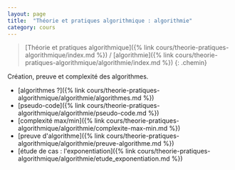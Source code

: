 ```yaml
---
layout: page
title:  "Théorie et pratiques algorithmique : algorithmie"
category: cours
---
```


> [Théorie et pratiques algorithmique]({% link cours/theorie-pratiques-algorithmique/index.md %}) / [algorithmie]({% link cours/theorie-pratiques-algorithmique/algorithmie/index.md %})
{: .chemin}

Création, preuve et complexité des algorithmes.

* [algorithmes ?]({% link cours/theorie-pratiques-algorithmique/algorithmie/algorithmes.md %})
* [pseudo-code]({% link cours/theorie-pratiques-algorithmique/algorithmie/pseudo-code.md %})
* [complexité max/min]({% link cours/theorie-pratiques-algorithmique/algorithmie/complexite-max-min.md %})
* [preuve d'algorithme]({% link cours/theorie-pratiques-algorithmique/algorithmie/preuve-algorithme.md %})
* [étude de cas : l'exponentiation]({% link cours/theorie-pratiques-algorithmique/algorithmie/etude_exponentiation.md %})
